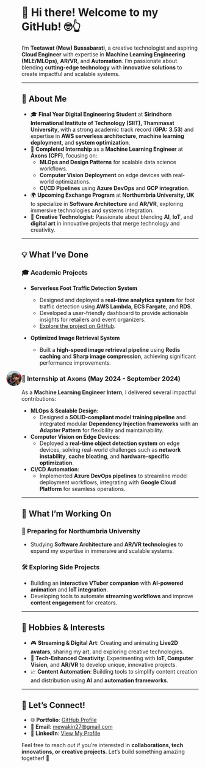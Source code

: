 <div style="display: flex; align-items: center;">
  <div>
    <img src="assets/profile1.jpg" alt="Profile Image" style="border-radius: 50%; width: 150px; margin-right: 20px;">
  </div>
  <div>
    <h1>👋 Hi there! Welcome to my GitHub! 🤓👆</h1>
    <p>
      I’m <b>Teetawat (Mew) Bussabarati</b>, a creative technologist and aspiring <b>Cloud Engineer</b> with expertise in 
      <b>Machine Learning Engineering (MLE/MLOps)</b>, <b>AR/VR</b>, and <b>Automation</b>. I’m passionate about blending 
      <b>cutting-edge technology</b> with <b>innovative solutions</b> to create impactful and scalable systems.
    </p>

---

## 🚀 About Me  

- 🎓 **Final Year Digital Engineering Student** at **Sirindhorn International Institute of Technology (SIIT), Thammasat University**, with a strong academic track record (**GPA: 3.53**) and expertise in **AWS serverless architecture**, **machine learning deployment**, and **system optimization**.  
- 💼 **Completed Internship** as a **Machine Learning Engineer** at **Axons (CPF)**, focusing on:
  - **MLOps and Design Patterns** for scalable data science workflows.
  - **Computer Vision Deployment** on edge devices with real-world optimizations.
  - **CI/CD Pipelines** using **Azure DevOps** and **GCP integration**.  
- 🌍 **Upcoming Exchange Program** at **Northumbria University, UK** to specialize in **Software Architecture** and **AR/VR**, exploring immersive technologies and systems integration.  
- 🎨 **Creative Technologist**: Passionate about blending **AI**, **IoT**, and **digital art** in innovative projects that merge technology and creativity.

---

## 💡 What I’ve Done  

### 🎓 **Academic Projects**  
- **Serverless Foot Traffic Detection System**  
  - Designed and deployed a **real-time analytics system** for foot traffic detection using **AWS Lambda**, **ECS Fargate**, and **RDS**.  
  - Developed a user-friendly dashboard to provide actionable insights for retailers and event organizers.  
  - [Explore the project on GitHub](https://github.com/mewakinHub/Cloud-Foot-Traffic.git).

- **Optimized Image Retrieval System**  
  - Built a **high-speed image retrieval pipeline** using **Redis caching** and **Sharp image compression**, achieving significant performance improvements.

### 💼 **Internship at Axons (May 2024 - September 2024)**  
As a **Machine Learning Engineer Intern**, I delivered several impactful contributions:  
- **MLOps & Scalable Design**:  
  - Designed a **SOLID-compliant model training pipeline** and integrated modular **Dependency Injection frameworks** with an **Adapter Pattern** for flexibility and maintainability.  
- **Computer Vision on Edge Devices**:  
  - Deployed a **real-time object detection system** on edge devices, solving real-world challenges such as **network instability**, **cache bloating**, and **hardware-specific optimization**.  
- **CI/CD Automation**:  
  - Implemented **Azure DevOps pipelines** to streamline model deployment workflows, integrating with **Google Cloud Platform** for seamless operations.

---

## 🎯 What I’m Working On  

### **🌱 Preparing for Northumbria University**  
- Studying **Software Architecture** and **AR/VR technologies** to expand my expertise in immersive and scalable systems.  

### **🛠️ Exploring Side Projects**  
- Building an **interactive VTuber companion** with **AI-powered animation** and **IoT integration**.  
- Developing tools to automate **streaming workflows** and improve **content engagement** for creators.  

---

## 🎨 Hobbies & Interests  

- 🎮 **Streaming & Digital Art**: Creating and animating **Live2D avatars**, sharing my art, and exploring creative technologies.  
- 🤖 **Tech-Enhanced Creativity**: Experimenting with **IoT, Computer Vision**, and **AR/VR** to develop unique, innovative projects.  
- 📈 **Content Automation**: Building tools to simplify content creation and distribution using **AI** and **automation frameworks**.

---

## 📌 Let’s Connect!  

- 🌐 **Portfolio**: [GitHub Profile](https://github.com/mewakinHub)  
- 💬 **Email**: mewakin27@gmail.com  
- 💼 **LinkedIn**: [View My Profile](https://linkedin.com/in/teetawat-bussabarati)  

Feel free to reach out if you’re interested in **collaborations, tech innovations, or creative projects**. Let’s build something amazing together! 🚀  
